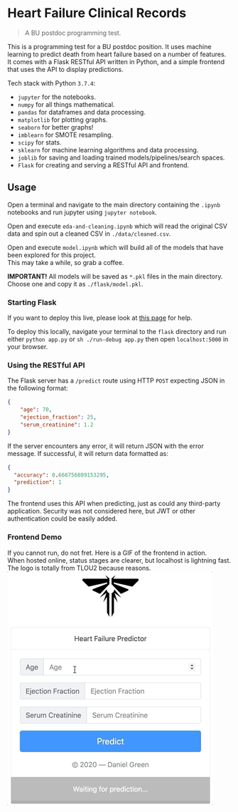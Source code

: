 # Heart Failure Clinical Records
> A BU postdoc programming test.

This is a programming test for a BU postdoc position. It uses machine learning to predict death from heart failure based on a number of features. It comes with a Flask RESTful API written in Python, and a simple frontend that uses the API to display predictions.

Tech stack with Python `3.7.4`:

* `jupyter` for the notebooks.
* `numpy` for all things mathematical.
* `pandas` for dataframes and data processing.
* `matplotlib` for plotting graphs.
* `seaborn` for better graphs!
* `imblearn` for SMOTE resampling.
* `scipy` for stats.
* `sklearn` for machine learning algorithms and data processing.
* `joblib` for saving and loading trained models/pipelines/search spaces.
* `Flask` for creating and serving a RESTful API and frontend.

## Usage
Open a terminal and navigate to the main directory containing the `.ipynb` notebooks and run jupyter using `jupyter notebook`.

Open and execute `eda-and-cleaning.ipynb` which will read the original CSV data and spin out a cleaned CSV in `./data/cleaned.csv`.

Open and execute `model.ipynb` which will build all of the models that have been explored for this project.<br/>This may take a while, so grab a coffee.

**IMPORTANT!** All models will be saved as `*.pkl` files in the main directory. Choose one and copy it as `./flask/model.pkl`.

### Starting Flask
If you want to deploy this live, please look at [this page](https://flask.palletsprojects.com/en/1.1.x/deploying/#deployment) for help.

To deploy this locally, navigate your terminal to the `flask` directory and run either `python app.py` or `sh ./run-debug app.py` then open `localhost:5000` in your browser.

### Using the RESTful API
The Flask server has a `/predict` route using HTTP `POST` expecting JSON in the following format:
```json
{
    "age": 70,
    "ejection_fraction": 25,
    "serum_creatinine": 1.2
}
```
If the server encounters any error, it will return JSON with the error message. If successful, it will return data formatted as:
```json
{
  "accuracy": 0.666756809153295,
  "prediction": 1
}
```
The frontend uses this API when predicting, just as could any third-party application.  Security was not considered here, but JWT or other authentication could be easily added.
### Frontend Demo
If you cannot run, do not fret.  Here is a GIF of the frontend in action.<br/>When hosted online, status stages are clearer, but localhost is lightning fast.<br/>The logo is totally from TLOU2 because reasons.
![](https://github.com/KasumiL5x/bu-postdoc-test/raw/master/screenshots/demo.gif)
